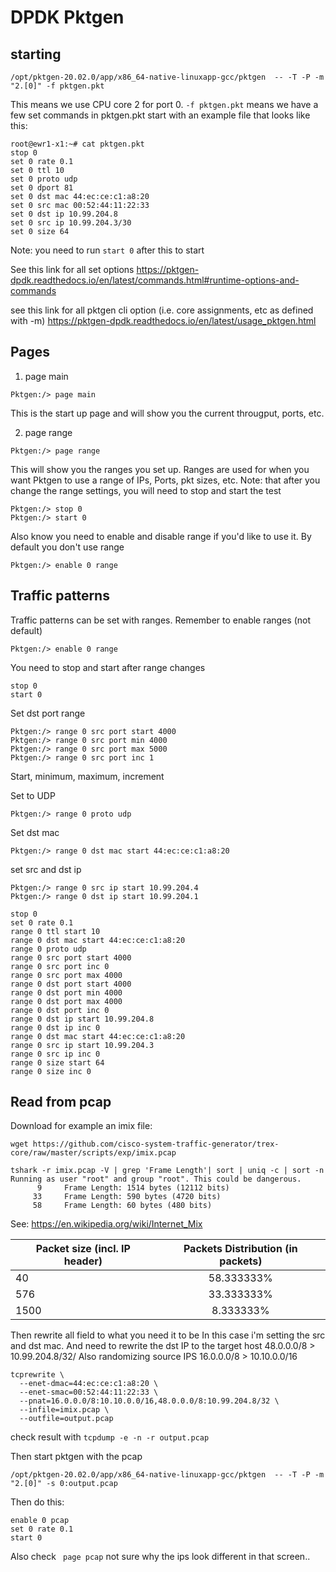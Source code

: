 # DPDK Pktgen

## starting

```
/opt/pktgen-20.02.0/app/x86_64-native-linuxapp-gcc/pktgen  -- -T -P -m "2.[0]" -f pktgen.pkt
```
This means we use CPU core 2 for port 0. ``` -f pktgen.pkt ``` means we have a few set commands in pktgen.pkt
start with an example file that looks like this:
```
root@ewr1-x1:~# cat pktgen.pkt
stop 0
set 0 rate 0.1
set 0 ttl 10
set 0 proto udp
set 0 dport 81
set 0 dst mac 44:ec:ce:c1:a8:20
set 0 src mac 00:52:44:11:22:33
set 0 dst ip 10.99.204.8
set 0 src ip 10.99.204.3/30
set 0 size 64
```

Note: you need to run ```start 0``` after this to start

See this link for all set options
https://pktgen-dpdk.readthedocs.io/en/latest/commands.html#runtime-options-and-commands

see this link for all pktgen cli option (i.e. core assignments, etc as defined with -m)
https://pktgen-dpdk.readthedocs.io/en/latest/usage_pktgen.html

## Pages
1. page main 
```
Pktgen:/> page main
```
This is the start up page and will show you the current througput, ports, etc.


2. page range 
```
Pktgen:/> page range
```
This will show you the ranges you set up.
Ranges are used for when you want Pktgen to use a range of IPs, Ports, pkt sizes, etc.
Note: that after you change the range settings, you will need to stop and start the test

```
Pktgen:/> stop 0
Pktgen:/> start 0
```

Also know you need to enable and disable range if you'd like to use it.
By default you don't use range

```
Pktgen:/> enable 0 range
```


## Traffic patterns
Traffic patterns can be set with ranges.
Remember to enable ranges (not default)

```
Pktgen:/> enable 0 range
```

You need to stop and start after range changes
```
stop 0
start 0
```

Set dst port range
```
Pktgen:/> range 0 src port start 4000
Pktgen:/> range 0 src port min 4000
Pktgen:/> range 0 src port max 5000
Pktgen:/> range 0 src port inc 1
```
Start, minimum, maximum, increment

Set to UDP
```
Pktgen:/> range 0 proto udp
```

Set dst mac
```
Pktgen:/> range 0 dst mac start 44:ec:ce:c1:a8:20
```

set src and dst ip
```
Pktgen:/> range 0 src ip start 10.99.204.4
Pktgen:/> range 0 dst ip start 10.99.204.1
```

```
stop 0
set 0 rate 0.1
range 0 ttl start 10
range 0 dst mac start 44:ec:ce:c1:a8:20
range 0 proto udp
range 0 src port start 4000
range 0 src port inc 0
range 0 src port max 4000
range 0 dst port start 4000
range 0 dst port min 4000
range 0 dst port max 4000
range 0 dst port inc 0
range 0 dst ip start 10.99.204.8
range 0 dst ip inc 0
range 0 dst mac start 44:ec:ce:c1:a8:20
range 0 src ip start 10.99.204.3
range 0 src ip inc 0
range 0 size start 64
range 0 size inc 0

```
## Read from pcap

Download for example an imix file:
```
wget https://github.com/cisco-system-traffic-generator/trex-core/raw/master/scripts/exp/imix.pcap
```
```
tshark -r imix.pcap -V | grep 'Frame Length'| sort | uniq -c | sort -n
Running as user "root" and group "root". This could be dangerous.
      9     Frame Length: 1514 bytes (12112 bits)
     33     Frame Length: 590 bytes (4720 bits)
     58     Frame Length: 60 bytes (480 bits)
 ```
 See: https://en.wikipedia.org/wiki/Internet_Mix
 
| Packet size (incl. IP header)	| Packets	Distribution (in packets)	 |
| ------------- |:-------------:|
|40	|	58.333333%	|
|576	|	33.333333%	|
|1500	|	8.333333%	|
     
Then rewrite all field to what you need it to be 
In this case i'm setting the src and dst mac. And need to rewrite the dst IP to the target host 48.0.0.0/8 > 10.99.204.8/32/
Also randomizing source IPS 16.0.0.0/8 > 10.10.0.0/16
```
tcprewrite \
  --enet-dmac=44:ec:ce:c1:a8:20 \
  --enet-smac=00:52:44:11:22:33 \
  --pnat=16.0.0.0/8:10.10.0.0/16,48.0.0.0/8:10.99.204.8/32 \
  --infile=imix.pcap \
  --outfile=output.pcap
  ```

check result with ```tcpdump -e -n -r output.pcap```

  Then start pktgen with the pcap
  ```
  /opt/pktgen-20.02.0/app/x86_64-native-linuxapp-gcc/pktgen  -- -T -P -m "2.[0]" -s 0:output.pcap
  ```

Then do this:
```
enable 0 pcap
set 0 rate 0.1
start 0
```

Also check ``` page pcap``` not sure why the ips look different in that screen..
